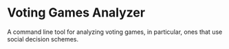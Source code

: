 # Voting Games Analyzer
A command line tool for analyzing voting games, in particular, ones that use social decision schemes.

